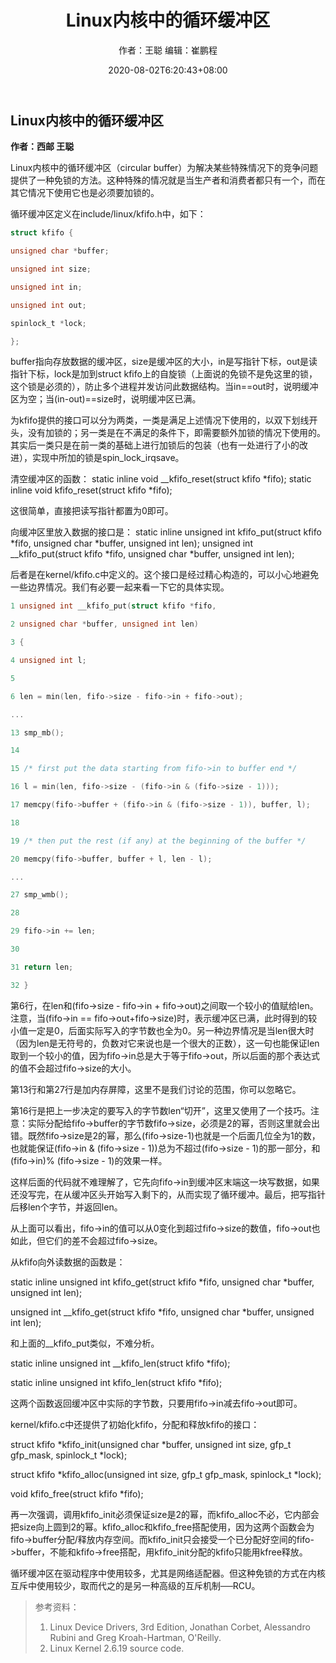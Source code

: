 ﻿---
title: "Linux内核中的循环缓冲区"
date: 2020-08-02T6:20:43+08:00
author: "作者：王聪 编辑：崔鹏程"
keywords: ["循环缓冲区"]
categories : ["经验交流"]
banner : "img/blogimg/cpc1.jpg"
summary : "Linux内核中的循环缓冲区（circular buffer）为解决某些特殊情况下的竞争问题提供了一种免锁的方法。这种特殊的情况就是当生产者和消费者都只有一个，而在其它情况下使用它也是必须要加锁的。"
---
## Linux内核中的循环缓冲区


**作者：西邮 王聪**

Linux内核中的循环缓冲区（circular buffer）为解决某些特殊情况下的竞争问题提供了一种免锁的方法。这种特殊的情况就是当生产者和消费者都只有一个，而在其它情况下使用它也是必须要加锁的。


循环缓冲区定义在include/linux/kfifo.h中，如下：


```c
struct kfifo {

unsigned char *buffer;

unsigned int size;

unsigned int in;

unsigned int out;

spinlock_t *lock;

};
```

buffer指向存放数据的缓冲区，size是缓冲区的大小，in是写指针下标，out是读指针下标，lock是加到struct kfifo上的自旋锁（上面说的免锁不是免这里的锁，这个锁是必须的），防止多个进程并发访问此数据结构。当in==out时，说明缓冲区为空；当(in-out)==size时，说明缓冲区已满。


为kfifo提供的接口可以分为两类，一类是满足上述情况下使用的，以双下划线开头，没有加锁的；另一类是在不满足的条件下，即需要额外加锁的情况下使用的。其实后一类只是在前一类的基础上进行加锁后的包装（也有一处进行了小的改进），实现中所加的锁是spin_lock_irqsave。


清空缓冲区的函数：
static inline void __kfifo_reset(struct kfifo *fifo);
static inline void kfifo_reset(struct kfifo *fifo);

这很简单，直接把读写指针都置为0即可。

向缓冲区里放入数据的接口是：
static inline unsigned int kfifo_put(struct kfifo *fifo, unsigned char *buffer, unsigned int len);
unsigned int __kfifo_put(struct kfifo *fifo, unsigned char *buffer, unsigned int len);


后者是在kernel/kfifo.c中定义的。这个接口是经过精心构造的，可以小心地避免一些边界情况。我们有必要一起来看一下它的具体实现。

```c
1 unsigned int __kfifo_put(struct kfifo *fifo,

2 unsigned char *buffer, unsigned int len)

3 {

4 unsigned int l;

5

6 len = min(len, fifo->size - fifo->in + fifo->out);

...

13 smp_mb();

14

15 /* first put the data starting from fifo->in to buffer end */

16 l = min(len, fifo->size - (fifo->in & (fifo->size - 1)));

17 memcpy(fifo->buffer + (fifo->in & (fifo->size - 1)), buffer, l);

18

19 /* then put the rest (if any) at the beginning of the buffer */

20 memcpy(fifo->buffer, buffer + l, len - l);

...

27 smp_wmb();

28

29 fifo->in += len;

30

31 return len;

32 }
```

第6行，在len和(fifo->size - fifo->in + fifo->out)之间取一个较小的值赋给len。注意，当(fifo->in == fifo->out+fifo->size)时，表示缓冲区已满，此时得到的较小值一定是0，后面实际写入的字节数也全为0。另一种边界情况是当len很大时（因为len是无符号的，负数对它来说也是一个很大的正数），这一句也能保证len取到一个较小的值，因为fifo->in总是大于等于fifo->out，所以后面的那个表达式的值不会超过fifo->size的大小。


第13行和第27行是加内存屏障，这里不是我们讨论的范围，你可以忽略它。


第16行是把上一步决定的要写入的字节数len“切开”，这里又使用了一个技巧。注意：实际分配给fifo->buffer的字节数fifo->size，必须是2的幂，否则这里就会出错。既然fifo->size是2的幂，那么(fifo->size-1)也就是一个后面几位全为1的数，也就能保证(fifo->in & (fifo->size - 1))总为不超过(fifo->size - 1)的那一部分，和(fifo->in)% (fifo->size - 1)的效果一样。


这样后面的代码就不难理解了，它先向fifo->in到缓冲区末端这一块写数据，如果还没写完，在从缓冲区头开始写入剩下的，从而实现了循环缓冲。最后，把写指针后移len个字节，并返回len。


从上面可以看出，fifo->in的值可以从0变化到超过fifo->size的数值，fifo->out也如此，但它们的差不会超过fifo->size。


从kfifo向外读数据的函数是：


static inline unsigned int kfifo_get(struct kfifo *fifo, unsigned char *buffer, unsigned int len);

unsigned int __kfifo_get(struct kfifo *fifo, unsigned char *buffer, unsigned int len);


和上面的__kfifo_put类似，不难分析。


static inline unsigned int __kfifo_len(struct kfifo *fifo);

static inline unsigned int kfifo_len(struct kfifo *fifo);


这两个函数返回缓冲区中实际的字节数，只要用fifo->in减去fifo->out即可。


kernel/kfifo.c中还提供了初始化kfifo，分配和释放kfifo的接口：


struct kfifo *kfifo_init(unsigned char *buffer, unsigned int size, gfp_t gfp_mask, spinlock_t *lock);

struct kfifo *kfifo_alloc(unsigned int size, gfp_t gfp_mask, spinlock_t *lock);

void kfifo_free(struct kfifo *fifo);


再一次强调，调用kfifo_init必须保证size是2的幂，而kfifo_alloc不必，它内部会把size向上圆到2的幂。kfifo_alloc和kfifo_free搭配使用，因为这两个函数会为fifo->buffer分配/释放内存空间。而kfifo_init只会接受一个已分配好空间的fifo->buffer，不能和kfifo->free搭配，用kfifo_init分配的kfifo只能用kfree释放。


循环缓冲区在驱动程序中使用较多，尤其是网络适配器。但这种免锁的方式在内核互斥中使用较少，取而代之的是另一种高级的互斥机制──RCU。


> 参考资料：
> 1. Linux Device Drivers, 3rd Edition, Jonathan Corbet, Alessandro Rubini and Greg Kroah-Hartman, O'Reilly.
> 2. Linux Kernel 2.6.19 source code.